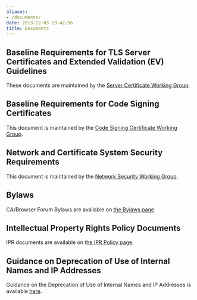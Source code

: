 ```yaml
---
aliases:
- /documents/
date: 2013-12-03 23:42:56
title: Documents
---
```


## Baseline Requirements for TLS Server Certificates and Extended Validation (EV) Guidelines 

These documents are maintained by the [Server Certificate Working Group][1].

## Baseline Requirements for Code Signing Certificates 

This document is maintained by the [Code Signing Certificate Working Group][2].

## Network and Certificate System Security **Requirements** 

This document is maintained by the [Network Security Working Group][3].

## Bylaws 

CA/Browser Forum Bylaws are available on [the Bylaws page][4].

## Intellectual Property Rights Policy Documents 

IPR documents are available on t[he IPR Policy page][5].

## Guidance on Deprecation of Use of Internal Names and IP Addresses 

Guidance on the Deprecation of Use of Internal Names and IP Addresses is available [here][6].

[1]: /working-groups/scwg/
[2]: /working-groups/code-signing/
[3]: /working-groups/netsec/
[4]: /about/bylaws-history/
[5]: /about/ipr-policy/
[6]: /uploads/Guidance-Deprecated-Internal-Names.pdf